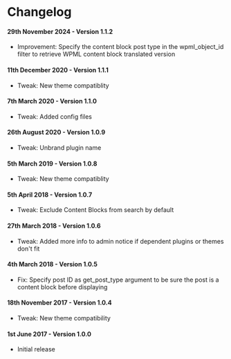 # Changelog

#### 29th November 2024 - Version 1.1.2

-   Improvement: Specify the content block post type in the wpml_object_id filter to retrieve WPML content block translated version

#### 11th December 2020 - Version 1.1.1

-   Tweak: New theme compatiblity

#### 7th March 2020 - Version 1.1.0

-   Tweak: Added config files

#### 26th August 2020 - Version 1.0.9

-   Tweak: Unbrand plugin name

#### 5th March 2019 - Version 1.0.8

-   Tweak: New theme compatiblity

#### 5th April 2018 - Version 1.0.7

-   Tweak: Exclude Content Blocks from search by default

#### 27th March 2018 - Version 1.0.6

-   Tweak: Added more info to admin notice if dependent plugins or themes don't fit

#### 4th March 2018 - Version 1.0.5

-   Fix: Specify post ID as get_post_type argument to be sure the post is a content block before displaying

#### 18th November 2017 - Version 1.0.4

-   Tweak: New theme compatibility

#### 1st June 2017 - Version 1.0.0

-   Initial release
